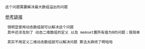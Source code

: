     这个问题需要解决最大数组溢出的问题 
    
    
 <a href="http://blog.csdn.net/vernice/article/details/50816739">参考链接<a/>
 
     很明显使用动态数组就可以解决这个问题
     其中还涉及到了 动态二维数组的定义 以及 memset置所有值为0的问题；很简单
     
     其实不用定义二维动态数组就可以解决问题 算法太麻烦了啊哈哈
    